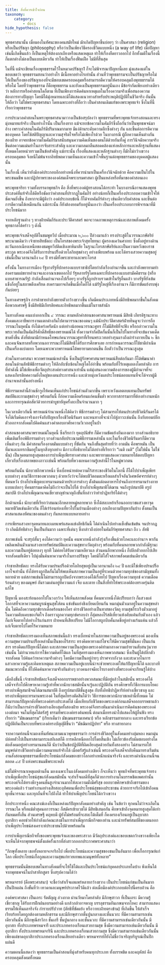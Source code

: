 ```yaml
---
title: สิ่งที่ควรเข้าใจก่อน
taxonomy:
    category:
        - docs
hide_hypothesis: false
---
```


พุทธศาสนานั้น เมื่อมองในทัศนะของคนสมัยใหม่ มักเกิดปัญหาขึ้นบ่อยๆ ว่า เป็นศาสนา (religion) หรือเป็นปรัชญา (philosophy) หรือว่าเป็นเพียงวิธีครองชีวิตแบบหนึ่ง (a way of life) เมื่อปัญหาเช่นนี้เกิดขึ้นแล้ว ก็เป็นเหตุให้ต้องถกเถียงหรือแสดเหตุผล ทำให้เรื่องยืดยาวออกไป อีกทั้งมติในเรื่องนี้ ก็แตกต่างไม่ลงเป็นแบบเดียวกัน ทำให้เป็นเรื่องฟั่นเฝือ ไม่มีที่สิ้นสุด

ในที่นี้ แม้จะเขียนเรื่องพุทธธรรมไว้ในหมวดปรัชญา1 ก็จะไม่พิจารณาปัญหานี้เลย มุ่งแสดงแต่ในขอบเขตว่า พุทธธรรมสอนว่าอย่างไร มีเนื้อหาอย่างไรเท่านั้น ส่วนที่ว่าพุทธธรรมจะเป็นปรัชญาหรือไม่ ให้เป็นเรื่องของปรัชญาเองที่จะมีขอบเขตครอบคลุมหรือสามารถตีความให้ครอบคลุมถึงพุทธธรรมได้หรือไม่ โดยที่ว่าพุทธธรรม ก็คือพุทธธรรม และยังคงเป็นพุทธธรรมอยู่นั่นเอง มีข้อจำกัดเพียงอย่างเดียวว่า หลักการหรือคำสอนใดก็ตาม ที่เป็นเพียงการคิดค้นหาเหตุผลในเรื่องความจริงเพื่อสนองความต้องการทางปัญญา โดยมิได้มุ่งหมายและมิได้แสดงแนวทางสำหรับประพฤติปฏิบัติในชีวิตจริง อันนั้น ให้ถือว่า ไม่ใช่พระพุทธศาสนา โดยเฉพาะอย่างที่ถือว่า เป็นคำสอนเดิมแท้ของพระพุทธเจ้า ซึ่งในที่นี้เรียกว่าพุทธธรรม

การประมวลคำสอนในพระพุทธศาสนามาวางเป็นข้อสรุปลงว่า พุทธธรรมที่พระพุทธเจ้าทรงสอนและทรงมุ่งหมายแท้จริง เป็นอย่างไรนั้น เป็นเรื่องยาก แม้จะยกข้อความในคัมภีร์ซึ่งถือกันว่าเป็นพุทธพจน์มาอ้าง เพราะคำสอนในคัมภีร์มีปริมาณมากมาย มีแง่ด้านระดับความลึกซึ้งต่างๆ กัน และขึ้นต่อการตีความของบุคคล โดยใช้สติปัญญาและความสุจริตใจหรือไม่เพียงไรด้วย ในบางกรณี ผู้ถือความเห็นต่างกันสองฝ่าย อาจยกข้อความในคัมภีร์มาสนับสนุนความคิดเห็นของตนได้ด้วยกันทั้งคู่ การวินิจฉัยความจริงขึ้นต่อความแม่นยำในการจับสาระสำคัญ และความกลมกลืนสอดคล้องแห่งหลักการและหลักฐานที่แสดงทั้งหมดโดยหน่วยรวมเป็นข้อสำคัญ แม้กระนั้น เรื่องที่แสดงและหลักฐานต่างๆ ก็มักไม่กว้างขวางครอบคลุมพอ จึงหนีไม่พ้นจากอิทธิพลความเห็นและความเข้าใจพื้นฐานต่อพุทธธรรมของบุคคลผู้แสดงนั้น

ในเรื่องนี้ เห็นว่ายังมีองค์ประกอบอีกอย่างหนึ่งที่ควรนำมาเป็นเครื่องวินิจฉัยด้วย คือความเป็นไปในพระชนมชีพ และปฏิปทาพระขององค์สมเด็จพระบรมศาสดา ผู้เป็นแหล่งหรือที่มาของคำสอนเอง

พระพุทธจริยา รวมทั้งบรรดาพุทธกิจ คือ สิ่งที่พระองค์ผู้ทรงสอนได้กระทำ ในบางกรณีอาจแสดงพุทธประสงค์ที่แท้จริงได้ดีหรือชัดกว่าคำสอนที่ปรากฏในคัมภีร์ อย่างน้อยก็เป็นเครื่องประกอบความเข้าใจให้ชัดเจนยิ่งขึ้น ถึงหากจะมีผู้ติงว่า องค์ประกอบข้อนี้ ก็ได้จากคัมภีร์ต่างๆ เช่นเดียวกับคำสอน และขึ้นต่อการตีความได้เหมือนกัน แม้กระนั้น ก็ยังต้องยอมรับอยู่นั่นเองว่า เป็นเครื่องประกอบการพิจารณาที่มีประโยชน์มาก

จากหลักฐานต่าง ๆ ทางฝ่ายคัมภีร์และประวัติศาสตร์ พอจะวาดภาพเหตุการณ์และสภาพสังคมครั้งพุทธกาลได้คร่าว ๆ ดังนี้

พระพุทธเจ้าเสด็จอุบัติในชมพูทวีป เมื่อประมาณ ๒,๖๐๐ ปีล่วงมาแล้ว ทรงประสูติในวรรณะกษัตริย์ พระนามเดิมว่า เจ้าชายสิทธัตถะ เป็นโอรสของพระเจ้าสุทโธทนะ ผู้ครองแคว้นศากยะ ซึ่งตั้งอยู่ทางด้านตะวันออกเฉียงเหนือของชมพูทวีปติดเชิงเขาหิมาลัย ในฐานะโอรสกษัตริย์และเป็นความหวังของราชตระกูล พระองค์จึงได้รับการปรนปรือด้วยโลกิยสุขต่างๆ อย่างเพียบพร้อม และได้ทรงเสวยความสุขอยู่เช่นนี้เป็นเวลานานถึง ๒๙ ปี ทรงมีทั้งพระชายาและพระโอรส

ครั้งนั้น ในทางการเมือง รัฐบางรัฐที่ปกครองแบบราชาธิปไตยกำลังเรืองอำนาจขึ้น และกำลังพยายามทำสงครามแผ่ขยายอำนาจและอาณาเขตออกไป รัฐหลายรัฐโดยเฉพาะที่ปกครองแบบสามัคคีธรรม (หรือแบบสาธารณรัฐ) กำลังเสื่อมอำนาจลงไปเรื่อยๆ บางรัฐก็ถูกปราบรวมเข้าในรัฐอื่นแล้ว บางรัฐที่ยังเข้มแข็งก็อยู่ในสภาพตึงเครียด สงครามอาจเกิดขึ้นเมื่อใดก็ได้ แม้รัฐใหญ่ที่เรืองอำนาจ ก็มีการขัดแย้งรบพุ่งกันบ่อยๆ

ในทางเศรษฐกิจ การค้าขายกำลังขยายตัวกว้างขวางขึ้น เกิดมีคนประเภทหนึ่งมีอิทธิพลมากขึ้นในสังคม คือพวกเศรษฐี ซึ่งมีสิทธิมีเกียรติยศและอิทธิพลมากขึ้นแม้ในราชสำนัก

ในทางสังคม คนแบ่งออกเป็น ๔ วรรณะ ตามหลักคำสอนของศาสนาพราหมณ์ มีสิทธิ เกียรติฐานะทางสังคมและอาชีพการงานแตกต่างกันไปตามวรรณะของตนๆ แม้นักประวัติศาสตร์ฝ่ายฮินดูจะว่าการถือวรรณะในยุคนั้น ยังไม่เคร่งครัดนัก แต่อย่างน้อยคนวรรณะศูทร ก็ไม่มีสิทธิที่จะฟัง หรือกล่าวความในพระเวทอันเป็นคัมภีร์ศักดิ์สิทธิ์ของพราหมณ์ได้ ทั้งความจำกัดปิดกั้นนั้นก็เป็นไปในทางที่จะเข้มงวดเด็ดขาดยิ่งขึ้น ดังที่ต่อมามีกำหนดโทษแก่คนวรรณะศูทรที่เรียนพระเวทอย่างรุนแรงถึงผ่าร่างกายเป็น ๒ ซีก และคนจัณฑาลหรือพวกนอกวรรณะก็ไม่มีสิทธิได้รับการศึกษาเลย การกำหนดวรรณะก็ใช้ชาติกำเนิดเป็นเครื่องแบ่งแยก โดยเฉพาะพวกพราหมณ์ได้พยายามยกตนขึ้น ถือตัวว่าเป็นวรรณะสูงสุด

ส่วนในทางศาสนา พวกพราหมณ์เหล่านั้น ซึ่งเป็นผู้รักษาศาสนาพราหมณ์สืบต่อกันมา ก็ได้พัฒนาคำสอนในด้านลัทธิพิธีกรรมต่างๆ ให้ลึกลับซับซ้อนใหญ่โตโอ่อ่าขึ้น พร้อมกับที่ไร้เหตุผลลงโดยลำดับ การที่ทำดังนี้ มิใช่เพียงเพื่อวัตถุประสงค์ทางศาสนาเท่านั้น แต่มุ่งสนองความต้องการของผู้มีอำนาจที่จะแสดงเกียรติยศความยิ่งใหญ่ของตนประการหนึ่ง และด้วยมุ่งหวังผลประโยชน์ตอบแทนที่จะได้จากผู้มีอำนาจเหล่านั้นอย่างหนึ่ง

พิธีกรรมเหล่านี้ล้วนชักจูงให้คนเห็นแก่ประโยชน์ส่วนตัวมากขึ้น เพราะหวังผลตอบแทนเป็นทรัพย์สมบัติและกามสุขต่างๆ พร้อมกันนี้ ก็ก่อความเดือดร้อนแก่คนชั้นต่ำ พวกทาสกรรมกรที่ต้องทำงานหนัก และการทารุณต่อสัตว์ด้วยการฆ่าบูชายัญครั้งละเป็นจำนวนมาก ๆ

ในเวลาเดียวกันนี้ พราหมณ์จำนวนหนึ่งได้คิดว่า พิธีกรรมต่างๆ ไม่สามารถให้ตนประสบชีวิตนิรันดรได้ จึงได้เริ่มคิดเอาจริงเอาจังกับปัญหาเรื่องชีวิตนิรันดร และหนทางที่จะนำไปสู่ภาวะเช่นนั้น ถึงกับยอมปลีกตัวออกจากสังคมไปคิดค้นแสวงคำตอบอาศัยความวิเวกอยู่ในป่า

คำสอนของศาสนาพราหมณ์ในยุคนี้ ซึ่งเรียกว่า ยุคอุปนิษัท ก็มีความขัดแย้งกันเองมาก บางส่วนอธิบายเพิ่มเติมเรื่องพิธีกรรมต่างๆ บางส่วนกลับประณามพิธีกรรมเหล่านั้น และในเรื่องชีวิตนิรันดรก็มีความเห็นต่างๆ กัน มีคำสอนเรื่องอาตมันแบบต่างๆ ที่ขัดกัน จนถึงขั้นสุดท้ายที่ว่า อาตมัน คือพรหมัน เป็นที่มาและแทรกซึมอยู่ในทุกสิ่งทุกอย่าง มีภาวะที่อธิบายไม่ได้อย่างที่เรียกว่า “เนติ เนติ” (ไม่ใช่นั่น ไม่ใช่นั่น) เป็นจุดหมายสูงสุดของการบำเพ็ญเพียรทางศาสนา และพยายามแสดงความหมายโต้ตอบปัญหาเกี่ยวกับเรื่องสภาพของภาวะเช่นนี้ พร้อมกับที่หวงแหนความรู้เหล่านี้ไว้ในหมู่พวกตน

พร้อมกันนั้น นักบวชอีกพวกหนึ่ง ซึ่งเบื่อหน่ายต่อความไร้สาระของชีวิตในโลกนี้ ก็ได้ไปบำเพ็ญเพียรแบบต่างๆ ตามวิธีการของพวกตนๆ ด้วยหวังว่าจะได้พบชีวิตอมตะหรือผลสำเร็จอันวิเศษอัศจรรย์ต่างๆ ที่ตนหวัง บ้างก็บำเพ็ญตบะทรมานตนด้วยประการต่างๆ ตั้งต้นแต่อดอาหารไปจนถึงการทรมานร่างกายแบบแปลกๆ ที่คนธรรมดาคิดไม่ถึงว่าจะเป็นไปได้ บ้างก็บำเพ็ญสมาธิได้ฌาน จนถึงรูปสมาบัติ อรูปสมาบัติ บ้างก็บำเพ็ญฌานจนเชี่ยวชาญชำนาญถึงขั้นที่กล่าวว่าทำปาฏิหาริย์ได้ต่างๆ

อีกด้านหนึ่ง นักบวชที่เรียกว่าสมณะอีกหลายหมู่หลายพวก ซึ่งได้สละเหย้าเรือนออกบวชแสวงหาจุดหมายชีวิตเช่นเดียวกัน ก็ได้เร่ร่อนท่องเที่ยวไปในบ้านเมืองต่างๆ ถกเถียงถามปัญหากันบ้าง ตั้งตนเป็นศาสดาแสดงทัศนะของตนต่างๆ กันหลายแบบหลายอย่าง

การเพียรแสวงหาจุดหมายและเผยแพร่แสดงแข่งลัทธิกันนี้ ได้ดำเนินไปอย่างแข็งขันเข้มข้น จนปรากฏว่า เกิดมีลัทธิต่างๆ ขึ้นเป็นอันมาก เฉพาะที่เด่นๆ ซึ่งกล่าวถึงบ่อยในคัมภีร์พุทธศาสนา ถึง ๖ ลัทธิ

สภาพเช่นนี้ จะสรุปสั้นๆ คงได้ความว่า ยุคนั้น คนพวกหนึ่งกำลังรุ่งเรืองขึ้นด้วยโภคะและอำนาจ พากันเพลิดเพลินมัวเมาแสวงหาทรัพย์สมบัติและความสุขทางวัตถุต่างๆ พร้อมกับที่คนหลายพวกกำลังมีฐานะและความเป็นอยู่ด้อยลงๆ ทุกที ไม่ค่อยได้รับความเหลียวแล ส่วนคนอีกพวกหนึ่ง ก็ปลีกตัวออกไปเสียจากสังคมทีเดียว ไปมุ่งมั่นค้นหาความจริงในทางปรัชญา โดยมิได้ใส่ใจสภาพสังคมเช่นเดียวกัน

เจ้าชายสิทธัตถะ ทรงได้รับความปรนปรือด้วยโลกิยสุขอยู่เป็นเวลานานถึง ๒๙ ปี และมิใช่เพียงปรนปรือเอาใจเท่านั้น ยังได้ทรงถูกปิดกั้นไม่ให้พบเห็นสภาพความเป็นอยู่ที่ระคนด้วยความทุกข์ของสามัญชนทั้งหลายด้วย แต่สภาพเช่นนี้ไม่สามารถถูกปิดบังจากพระองค์ได้เรื่อยไป ปัญหาเรื่องความทุกข์ ความเดือดร้อนต่างๆ ของมนุษย์ อันรวมเด่นอยู่ที่ความแก่ เจ็บ และตาย เป็นสิ่งที่ทำให้พระองค์ต้องทรงครุ่นคิดแก้ไข

ปัญหานี้ มองสะท้อนออกไปในวงกว้าง ให้เห็นสภาพสังคม ที่คนพวกหนึ่งได้เปรียบกว่า ก็แสวงแต่โอกาสที่จะหาความสมบูรณ์พูนสุขใส่ตน แข่งขันแย่งชิงเบียดเบียนกัน หมกมุ่นมัวเมาอยู่ในความสุขหล่านั้น ไม่คิดถึงความทุกข์ยากเดือดร้อนของใคร ดำรงชีวิตอย่างเป็นทาสของวัตถุ ยามสุขก็ระเริงมัวเมาอยู่ในความคับแคบของจิตใจ ถึงคราวถูกความทุกข์ครอบงำ ก็ลุ่มหลงไร้สติเหี่ยวแห้งคับแค้นกับตัวเอง แล้วก็แก่เจ็บตายไปอย่างไร้แก่นสาร ฝ่ายคนที่เสียเปรียบ ไม่มีโอกาสถูกบีบคั้นกดขี่อยู่อย่างแร้นแค้น แล้วก็แก่เจ็บตายไปโดยไร้ความหมาย

เจ้าชายสิทธัตถะทรงมองเห็นสภาพเช่นนี้แล้ว ทรงเบื่อหน่ายในสภาพความเป็นอยู่ของพระองค์ มองเห็นความสุขความปรนปรือเหล่านั้นเป็นของไร้สาระ ทรงคิดหาทางแก้ไขจะให้มีความสุขที่มั่นคง เป็นแก่นสาร ทรงคิดแก้ปัญหานี้ไม่ตก และสภาพความเป็นอยู่ของพระองค์ท่ามกลางความเย้ายวนสับสนวุ่นวายเช่นนั้น ไม่อำนวยแก่การใช้ความคิดที่ได้ผล ในที่สุดทรงมองเห็นภาพพวกสมณะ ซึ่งเป็นผู้ได้ปลีกตัวจากสังคม ไปค้นคว้าหาความจริงต่างๆ โดยมีความเป็นอยู่ง่ายๆ ปราศจากกังวล และสะดวกในการแสวงหาความรู้และคิดหาเหตุผล สภาพความเป็นอยู่แบบนี้น่าจะช่วยพระองค์ให้แก้ปัญหานี้ได้ และบางทีสมณะพวกนั้น ที่ไปคิดค้นหาความจริงกันต่างๆ บางคนอาจมีอะไรบางอย่างที่พระองค์จะเรียนรู้ได้บ้าง

เมื่อถึงขั้นนี้ เจ้าชายสิทธัตถะจึงเสด็จออกบรรพชาอย่างพวกสมณะที่มีอยู่แล้วในสมัยนั้น พระองค์ได้เสด็จจาริกไปศึกษาหาความรู้เท่าที่พวกนักบวชสมัยนั้นจะรู้และปฏิบัติกัน ทรงศึกษาทั้งวิธีการแบบโยคะ ทรงบำเพ็ญสมาธิจนได้ฌานสมาบัติ ถึงอรูปสมาบัติชั้นสูงสุด กับทั้งอิทธิปาฏิหาริย์อย่างเชี่ยวชาญ และทรงบำเพ็ญตบะทรมานพระองค์
ในที่สุดก็ทรงตัดสินได้ว่า วิธีการของพวกนักบวชเหล่านี้ทั้งหมด ไม่สามารถแก้ปัญหาดังที่พระองค์ทรงประสงค์ได้ เมื่อเทียบกับชีวิตของพระองค์ก่อนเสด็จออกบรรพชาแล้ว ก็นับว่าเป็นการดำรงชีวิตอย่างเอียงสุดทั้งสองฝ่าย พระองค์จึงทรงหันมาดำเนินการคิดค้นของพระองค์เองต่อมา จนในที่สุดได้ตรัสรู้  ธรรมที่พระองค์ทรงค้นพบนี้ ต่อมาเมื่อทรงนำไปแสดงให้ผู้อื่นฟัง ทรงเรียกว่า “มัชเฌนธรรม” (เรียกเต็มว่า มัชเฌนธรรมเทศนา) หรือ หลักธรรมสายกลาง และทรงเรียกข้อปฏิบัติอันเป็นระบบที่พระองค์ทรงบัญญัติขึ้นว่า “มัชฌิมาปฏิปทา” หรือ ทางสายกลาง

จากความท่อนนี้จะมองเห็นทัศนะตามแนวพุทธธรรมว่า การดำรงชีวิตอยู่ในสังคมอย่างลุ่มหลง หมกมุ่นปล่อยตัวไปเป็นทาสตามกระแสกิเลสก็ดี การหลีกหนีออกไปโดยสิ้นเชิง ไม่เกี่ยวข้องรับผิดชอบอย่างใดต่อสังคมอยู่อย่างทรมานตนก็ดี นับว่าเป็นข้อปฏิบัติที่ผิดเอียงสุดด้วยกันทั้งสองอย่าง ไม่สามารถให้มนุษย์ดำรงชีวิตอย่างมีความหมายแท้จริงได้
เมื่อตรัสรู้แล้วเช่นนี้ พระองค์จึงเสด็จกลับคืนมาทรงเริ่มต้นงานสั่งสอนพุทธธรรมเพื่อประโยชน์แก่สังคมของชาวโลกอย่างหนักแน่นจริงจัง และทรงดำเนินงานนี้จนตลอด ๔๕ ปี แห่งพระชนมชีพระยะหลัง

แม้ไม่พิจารณาเหตุผลด้านอื่น มองเฉพาะในแง่สังคมอย่างเดียว ก็จะเห็นว่า พุทธกิจที่พระพุทธเจ้าทรงบำเพ็ญเพื่อประโยชน์สุขแก่สังคมสมัยนั้น จะสำเร็จผลดีที่สุดก็ด้วยการทำงานในบรรพชิตเพศเท่านั้น พระองค์จึงได้ทรงชักจูงคนชั้นสูงจำนวนมากให้ละความมั่งมีศรีสุข ออกบวชศึกษาเข้าถึงธรรมของพระองค์แล้ว ร่วมทำงานอย่างเสียสละอุทิศตนเพื่อประโยชน์สุขของประชาชน ด้วยการจาริกไปเข้าถึงคนทุกชั้นวรรณะ และทุกถิ่นที่จะไปถึงได้ ทำให้บำเพ็ญประโยชน์ได้กว้างขวาง

อีกประการหนึ่ง คณะสงฆ์เองก็เป็นแหล่งแก้ปัญหาสังคมอย่างสำคัญ เช่น ในข้อว่า ทุกคนไม่ว่าจะเกิดในวรรณะใด หรือแม้ต่ำสุดนอกวรรณะ ก็สมัครเข้าบวชได้ มีสิทธิเสมอกัน ศึกษาเข้าถึงจุดหมายสูงสุดได้เท่ากันหมดทั้งสิ้น
ส่วนเศรษฐี คฤหบดี ผู้ยังไม่พร้อมที่จะสละได้เต็มที่ ก็คงครองเรือนอยู่เป็นอุบาสก อุบาสิกา คอยช่วยให้กำลังแก่คณะสงฆ์ในการบำเพ็ญกรณียกิจของท่าน และนำทรัพย์สมบัติของตนออกบำเพ็ญประโยชน์สงเคราะห์ประชาชนไปด้วยพร้อมกัน

การบำเพ็ญกรณียกิจทั้งของพระพุทธเจ้าและของพระสาวก มีวัตถุประสงค์และขอบเขตกว้างขวางเพียงใด จะเห็นได้จากพุทธพจน์ตั้งแต่ครั้งแรกที่ส่งสาวกออกประกาศพระศาสนาว่า

“ภิกษุทั้งหลาย เธอทั้งหลายจงจาริกไป เพื่อประโยชน์และความสุขของชนเป็นอันมาก เพื่อเกื้อการุณย์แก่โลก เพื่อประโยชน์เกื้อกูลและความสุขแก่ทวยเทพและมนุษย์ทั้งหลาย” 

พุทธธรรมนั้นมีขอบเขตในทางสังคมที่จะให้ใช้ได้และเป็นประโยชน์แก่บุคคลประเภทใดบ้าง พึงเห็นได้จากพุทธพจน์ในปาสาทิกสูตร ซึ่งสรุปความได้ว่า

พรหมจรรย์ (คือพระศาสนา) จะชื่อว่าสำเร็จผลแพร่หลายกว้างขวาง เป็นประโยชน์แก่ชนเป็นอันมาก เป็นปึกแผ่น ถึงขั้นที่ว่า เทวดาและมนุษย์ประกาศไว้ดีแล้ว ต่อเมื่อมีองค์ประกอบต่อไปนี้ครบถ้วน คือ

องค์พระศาสดา เป็นเถระ รัตตัญญู ล่วงกาล ผ่านวัยมาโดยลำดับ
มีภิกษุสาวก ที่เป็นเถระ มีความรู้เชี่ยวชาญ ได้รับการฝึกฝนอบรมอย่างดี แกล้วกล้าอาจหาญ บรรลุธรรมอันเกษมจากโยคะ สามารถแสดงธรรมให้เห็นผลจริงจัง กำราบปรัปวาท (ลัทธิที่ขัดแย้ง หรือวาทะฝ่ายตรงข้าม) ที่เกิดขึ้น ให้สำเร็จเรียบร้อยโดยถูกต้องตามหลักธรรม และมีภิกษุสาวกชั้นปูนกลางและชั้นนวกะ ที่มีความสามารถเช่นเดียวกันนั้น
มีภิกษุณีสาวิกา ชั้นเถรี ชั้นปูนกลาง และชั้นนวกะ ที่มีความสามารถเช่นเดียวกันนั้น
มีอุบาสก ทั้งประเภทพรหมจารี และประเภทครองเรือนเสวยกามสุข ซึ่งมีความสามารถเช่นเดียวกันนั้น
มีอุบาสิกา ทั้งประเภทพรหมจารินี และประเภทครองเรือนเสวยกามสุข ซึ่งมีความสามารถเช่นเดียวกันนั้น
เพียงแต่ขาดอุบาสิกาประเภทครองเรือนเสียอย่างเดียว พรหมจรรย์ก็ยังไม่ชื่อว่าเจริญบริบูรณ์เป็นปึกแผ่นดี 

ความตอนนี้แสดงว่า พุทธธรรมเป็นคำสอนที่มุ่งสำหรับคนทุกประเภท ทั้งบรรพชิต และคฤหัสถ์ คือ ครอบคลุมสังคมทั้งหมด